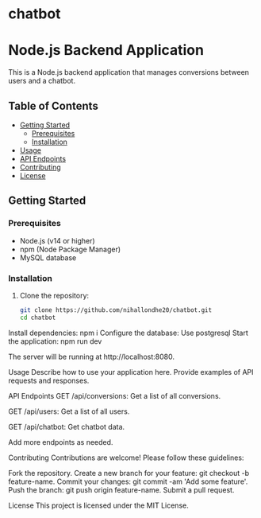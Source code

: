 # chatbot

# Node.js Backend Application

This is a Node.js backend application that manages conversions between users and a chatbot.

## Table of Contents

- [Getting Started](#getting-started)
  - [Prerequisites](#prerequisites)
  - [Installation](#installation)
- [Usage](#usage)
- [API Endpoints](#api-endpoints)
- [Contributing](#contributing)
- [License](#license)

## Getting Started

### Prerequisites

- Node.js (v14 or higher)
- npm (Node Package Manager)
- MySQL database

### Installation

1. Clone the repository:

   ```bash
   git clone https://github.com/nihallondhe20/chatbot.git
   cd chatbot
Install dependencies:
  npm i 
Configure the database:
  Use postgresql 
Start the application:
   npm run dev

The server will be running at http://localhost:8080.

Usage
Describe how to use your application here. Provide examples of API requests and responses.

API Endpoints
GET /api/conversions: Get a list of all conversions.

GET /api/users: Get a list of all users.

GET /api/chatbot: Get chatbot data.

Add more endpoints as needed.

Contributing
Contributions are welcome! Please follow these guidelines:

Fork the repository.
Create a new branch for your feature: git checkout -b feature-name.
Commit your changes: git commit -am 'Add some feature'.
Push the branch: git push origin feature-name.
Submit a pull request.

License
This project is licensed under the MIT License.
